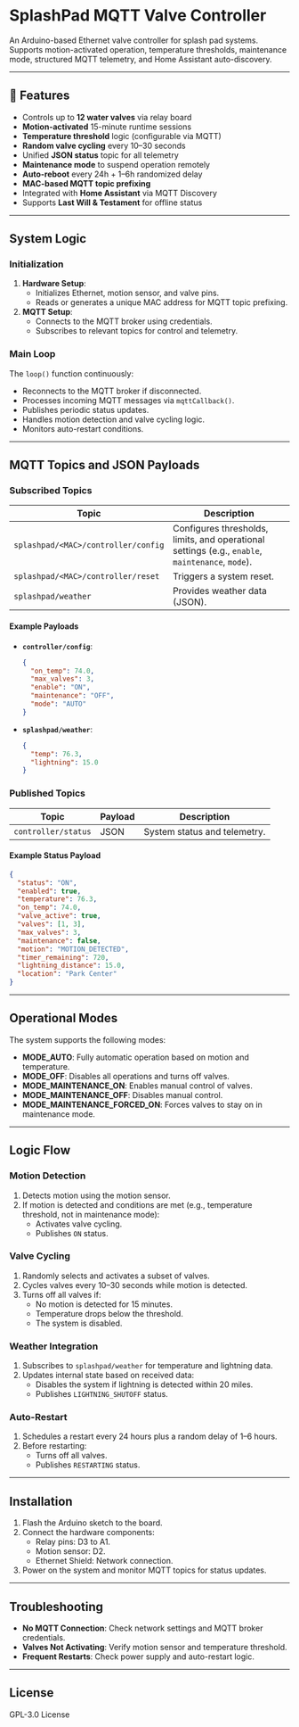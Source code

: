 # SplashPad MQTT Valve Controller

An Arduino-based Ethernet valve controller for splash pad systems. Supports motion-activated operation, temperature thresholds, maintenance mode, structured MQTT telemetry, and Home Assistant auto-discovery.

---

## 🚀 Features

- Controls up to **12 water valves** via relay board
- **Motion-activated** 15-minute runtime sessions
- **Temperature threshold** logic (configurable via MQTT)
- **Random valve cycling** every 10–30 seconds
- Unified **JSON status** topic for all telemetry
- **Maintenance mode** to suspend operation remotely
- **Auto-reboot** every 24h + 1–6h randomized delay
- **MAC-based MQTT topic prefixing**
- Integrated with **Home Assistant** via MQTT Discovery
- Supports **Last Will & Testament** for offline status

---

## System Logic

### Initialization
1. **Hardware Setup**:
   - Initializes Ethernet, motion sensor, and valve pins.
   - Reads or generates a unique MAC address for MQTT topic prefixing.
2. **MQTT Setup**:
   - Connects to the MQTT broker using credentials.
   - Subscribes to relevant topics for control and telemetry.

### Main Loop
The `loop()` function continuously:
- Reconnects to the MQTT broker if disconnected.
- Processes incoming MQTT messages via `mqttCallback()`.
- Publishes periodic status updates.
- Handles motion detection and valve cycling logic.
- Monitors auto-restart conditions.

---

## MQTT Topics and JSON Payloads

### Subscribed Topics
| Topic              | Description                           |
|--------------------|---------------------------------------|
| `splashpad/<MAC>/controller/config`| Configures thresholds, limits, and operational settings (e.g., `enable`, `maintenance`, `mode`). |
| `splashpad/<MAC>/controller/reset` | Triggers a system reset.              |
| `splashpad/weather`| Provides weather data (JSON).         |

#### Example Payloads
- **`controller/config`**:
  ```json
  {
    "on_temp": 74.0,
    "max_valves": 3,
    "enable": "ON",
    "maintenance": "OFF",
    "mode": "AUTO"
  }
  ```
- **`splashpad/weather`**:
  ```json
  {
    "temp": 76.3,
    "lightning": 15.0
  }
  ```

### Published Topics
| Topic         | Payload  | Description               |
|---------------|----------|---------------------------|
| `controller/status` | JSON | System status and telemetry. |

#### Example Status Payload
```json
{
  "status": "ON",
  "enabled": true,
  "temperature": 76.3,
  "on_temp": 74.0,
  "valve_active": true,
  "valves": [1, 3],
  "max_valves": 3,
  "maintenance": false,
  "motion": "MOTION_DETECTED",
  "timer_remaining": 720,
  "lightning_distance": 15.0,
  "location": "Park Center"
}
```

---

## Operational Modes
The system supports the following modes:

- **MODE_AUTO**: Fully automatic operation based on motion and temperature.
- **MODE_OFF**: Disables all operations and turns off valves.
- **MODE_MAINTENANCE_ON**: Enables manual control of valves.
- **MODE_MAINTENANCE_OFF**: Disables manual control.
- **MODE_MAINTENANCE_FORCED_ON**: Forces valves to stay on in maintenance mode.

---

## Logic Flow

### Motion Detection
1. Detects motion using the motion sensor.
2. If motion is detected and conditions are met (e.g., temperature threshold, not in maintenance mode):
   - Activates valve cycling.
   - Publishes `ON` status.

### Valve Cycling
1. Randomly selects and activates a subset of valves.
2. Cycles valves every 10–30 seconds while motion is detected.
3. Turns off all valves if:
   - No motion is detected for 15 minutes.
   - Temperature drops below the threshold.
   - The system is disabled.

### Weather Integration
1. Subscribes to `splashpad/weather` for temperature and lightning data.
2. Updates internal state based on received data:
   - Disables the system if lightning is detected within 20 miles.
   - Publishes `LIGHTNING_SHUTOFF` status.

### Auto-Restart
1. Schedules a restart every 24 hours plus a random delay of 1–6 hours.
2. Before restarting:
   - Turns off all valves.
   - Publishes `RESTARTING` status.

---

## Installation
1. Flash the Arduino sketch to the board.
2. Connect the hardware components:
   - Relay pins: D3 to A1.
   - Motion sensor: D2.
   - Ethernet Shield: Network connection.
3. Power on the system and monitor MQTT topics for status updates.

---

## Troubleshooting
- **No MQTT Connection**: Check network settings and MQTT broker credentials.
- **Valves Not Activating**: Verify motion sensor and temperature threshold.
- **Frequent Restarts**: Check power supply and auto-restart logic.

---

## License
GPL-3.0 License
